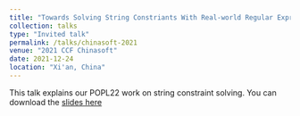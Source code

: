 ```yaml
---
title: "Towards Solving String Constriants With Real-world Regular Expressions"
collection: talks
type: "Invited talk"
permalink: /talks/chinasoft-2021
venue: "2021 CCF Chinasoft"
date: 2021-12-24
location: "Xi'an, China"
---
```


This talk explains our POPL22 work on string constraint solving. You can download the [slides here](/files/chinasoft.pdf)
